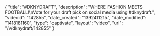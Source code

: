 {
    "title": "#DKNYDRAFT",
    "description": "WHERE FASHION MEETS FOOTBALL!\nVote for your draft pick on social media using #dknydraft.",
    "videoid": "142855",
    "date_created": "1392411215",
    "date_modified": "1418181160",
    "type": "captivate",
    "layout": "video",
    "url": "\/v\/dknydraft\/142855"
}